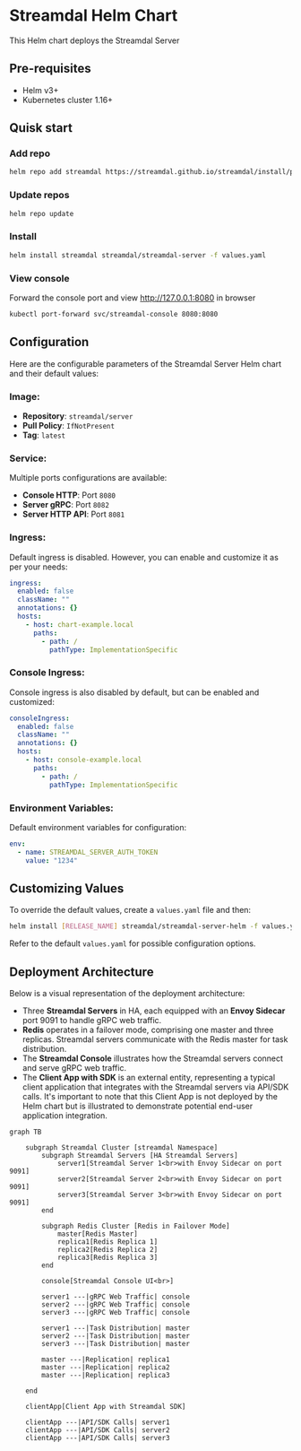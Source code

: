 # Streamdal Helm Chart

This Helm chart deploys the Streamdal Server

## Pre-requisites

- Helm v3+
- Kubernetes cluster 1.16+


## Quisk start 

### Add repo

```bash
helm repo add streamdal https://streamdal.github.io/streamdal/install/packages
```

### Update repos

```bash
helm repo update
```

### Install

```bash
helm install streamdal streamdal/streamdal-server -f values.yaml

```

### View console

Forward the console port and view http://127.0.0.1:8080 in browser 

```bash 
kubectl port-forward svc/streamdal-console 8080:8080
```


## Configuration

Here are the configurable parameters of the Streamdal Server Helm chart and their default values:

### Image:
- **Repository**: `streamdal/server`
- **Pull Policy**: `IfNotPresent`
- **Tag**: `latest`

### Service:
Multiple ports configurations are available:
- **Console HTTP**: Port `8080`
- **Server gRPC**: Port `8082`
- **Server HTTP API**: Port `8081`

### Ingress:

Default ingress is disabled. However, you can enable and customize it as per your needs:

```yaml
ingress:
  enabled: false
  className: ""
  annotations: {}
  hosts:
    - host: chart-example.local
      paths:
        - path: /
          pathType: ImplementationSpecific
```

### Console Ingress:

Console ingress is also disabled by default, but can be enabled and customized:

```yaml
consoleIngress:
  enabled: false
  className: ""
  annotations: {}
  hosts:
    - host: console-example.local
      paths:
        - path: /
          pathType: ImplementationSpecific
```

### Environment Variables:

Default environment variables for configuration:

```yaml
env:
  - name: STREAMDAL_SERVER_AUTH_TOKEN
    value: "1234"
```

## Customizing Values

To override the default values, create a `values.yaml` file and then:

```bash
helm install [RELEASE_NAME] streamdal/streamdal-server-helm -f values.yaml
```

Refer to the default `values.yaml` for possible configuration options.

## Deployment Architecture 

Below is a visual representation of the deployment architecture:

- Three **Streamdal Servers** in HA, each equipped with an **Envoy Sidecar** port 9091 to handle gRPC web traffic.
- **Redis** operates in a failover mode, comprising one master and three replicas. Streamdal servers communicate with the Redis master for task distribution.
- The **Streamdal Console** illustrates how the Streamdal servers connect and serve gRPC web traffic.
- The **Client App with SDK** is an external entity, representing a typical client application that integrates with the Streamdal servers via API/SDK calls. It's important to note that this Client App is not deployed by the Helm chart but is illustrated to demonstrate potential end-user application integration.


```mermaid 
graph TB

    subgraph Streamdal Cluster [streamdal Namespace]
        subgraph Streamdal Servers [HA Streamdal Servers]
            server1[Streamdal Server 1<br>with Envoy Sidecar on port 9091]
            server2[Streamdal Server 2<br>with Envoy Sidecar on port 9091]
            server3[Streamdal Server 3<br>with Envoy Sidecar on port 9091]
        end
        
        subgraph Redis Cluster [Redis in Failover Mode]
            master[Redis Master]
            replica1[Redis Replica 1]
            replica2[Redis Replica 2]
            replica3[Redis Replica 3]
        end
        
        console[Streamdal Console UI<br>]
        
        server1 ---|gRPC Web Traffic| console
        server2 ---|gRPC Web Traffic| console
        server3 ---|gRPC Web Traffic| console
        
        server1 ---|Task Distribution| master
        server2 ---|Task Distribution| master
        server3 ---|Task Distribution| master
        
        master ---|Replication| replica1
        master ---|Replication| replica2
        master ---|Replication| replica3
        
    end
    
    clientApp[Client App with Streamdal SDK]
    
    clientApp ---|API/SDK Calls| server1
    clientApp ---|API/SDK Calls| server2
    clientApp ---|API/SDK Calls| server3
```
